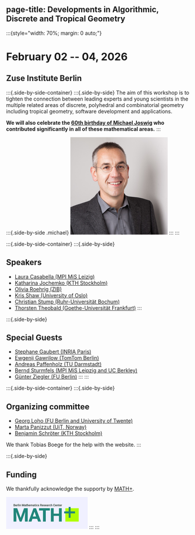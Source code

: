 page-title: Developments in Algorithmic, Discrete and Tropical Geometry
---

:::{style="width: 70%; margin: 0 auto;"}

# February 02 -- 04, 2026 
## Zuse Institute Berlin

:::{.side-by-side-container}
:::{.side-by-side}
The aim of this workshop is to tighten the connection between leading experts and young scientists in the multiple related areas of discrete, polyhedral and combinatorial geometry including tropical geometry, software development and applications.

**We will also celebrate the [60th birthday of Michael Joswig](https://page.math.tu-berlin.de/~joswig/) who contributed significantly in all of these mathematical areas.**
:::

:::{.side-by-side .michael}
![Michael Joswig](michael.png)
:::
:::


:::{.side-by-side-container}
:::{.side-by-side}
## Speakers
* [Laura Casabella (MPI MiS Leizig)](https://sites.google.com/view/lauracasabella)
* [Katharina Jochemko (KTH Stockholm)](https://people.kth.se/~jochemko/) 
* [Olivia Roehrig (ZIB)](https://iol.zib.de/team/olivia-roehrig.html)
* [Kris Shaw (University of Oslo)](https://www.mn.uio.no/math/english/people/aca/krisshaw/)
* [Christian Stump (Ruhr-Universität Bochum)](https://math.ruhr-uni-bochum.de/fakultaet/arbeitsbereiche/algebra/research-team-stump/team/prof-dr-christian-stump/)
* [Thorsten Theobald (Goethe-Universität Frankfurt)](https://www.math.uni-frankfurt.de/~theobald/)
:::

:::{.side-by-side}
## Special Guests
* [Stephane Gaubert (INRIA Paris)](http://www.cmap.polytechnique.fr/~gaubert/)
* [Ewgenij Gawrilow (TomTom Berlin)]()
* [Andreas Paffenholz (TU Darmstadt)](https://www2.mathematik.tu-darmstadt.de/~paffenholz/)
* [Bernd Sturmfels (MPI MiS Leipzig and UC Berkley)](https://math.berkeley.edu/~bernd/)
* [Günter Ziegler (FU Berlin)](https://www.fu-berlin.de/en/einrichtungen/praesidium/praesident/index.html)
:::
:::

:::{.side-by-side-container}
:::{.side-by-side}
## Organizing committee
* [Georg Loho (FU Berlin and University of Twente)](https://lohomath.github.io/)
* [Marta Panizzut (UiT, Norway)](https://martapanizzut.github.io/)
* [Benjamin Schröter (KTH Stockholm)](https://people.kth.se/~schrot/)

We thank Tobias Boege for the help with the website. 
:::

:::{.side-by-side}
## Funding 
We thankfully acknowledge the supporty by [MATH+](https://mathplus.de/). 

![MATH+ Logo](Math+Logo.png)
:::
:::
